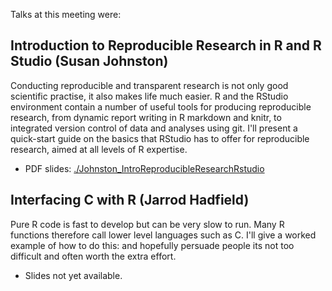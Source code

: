 Talks at this meeting were:


## Introduction to Reproducible Research in R and R Studio (Susan Johnston)
Conducting reproducible and transparent research is not only good scientific practise, it also makes life much easier. R and the RStudio environment contain a number of useful tools for producing reproducible research, from dynamic report writing in R markdown and knitr, to integrated version control of data and analyses using git. I'll present a quick-start guide on the basics that RStudio has to offer for reproducible research, aimed at all levels of R expertise.

* PDF slides: [./Johnston_IntroReproducibleResearchRstudio](Johnston_IntroReproducibleResearchRstudio)

## Interfacing C with R (Jarrod Hadfield)

Pure R code is fast to develop but can be very slow to run. Many R functions therefore call lower level languages such as C. I'll give a worked example of how to do this: and hopefully persuade people its not too difficult and often worth the extra effort.

* Slides not yet available.
